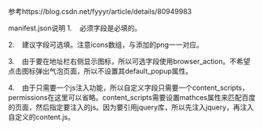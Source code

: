 参考https://blog.csdn.net/fyyyr/article/details/80949983


manifest.json说明
1.    必须字段是必填的。

2.    建议字段可选填。注意icons数组，与添加的png一一对应。

3.    由于要在地址栏右侧显示图标，所以可选字段使用browser_action。不希望点击图标弹出气泡页面，所以不设置其default_popup属性。

4.    由于只需要一个js注入功能，所以自定义字段只需要一个content_scripts，permissions在这里可以省略。content_scripts需要设置mathces属性来匹配百度的页面，然后指定要注入的js。因为要引用jquery库，所以先注入jquery，再注入自定义的content.js。

